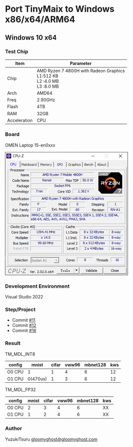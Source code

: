 # Port TinyMaix to Windows x86/x64/ARM64

## Windows 10 x64

### Test Chip

| Item         | Parameter                                                    |
| ------------ | ------------------------------------------------------------ |
| Chip         | AMD Ryzen 7 4800H with Radeon Graphics <br />L1:512 KB<br/>L2 :4.0 MB<br/>L3 :8.0 MB<br/> |
| Arch         | AMD64                                                        |
| Freq         | 2.90GHz                                                      |
| Flash        | 4TB                                                          |
| RAM          | 32GB                                                         |
| Acceleration | CPU                                                          |

### Board
OMEN Laptop 15-en0xxx

![image-20220918225506765](assets/Ryzen74800H.png)

### Development Environment
Visual Studio 2022

### Step/Project
- Commit [#11](https://github.com/sipeed/TinyMaix/pull/11)
- Commit [#12](https://github.com/sipeed/TinyMaix/pull/12)
- Commit [#16](https://github.com/sipeed/TinyMaix/pull/16)

### Result

TM_MDL_INT8

| config | mnist    | cifar | vww96 | mbnet128 | kws  |
| ------ | -------- | ----- | ----- | -------- | ---- |
| O0 CPU | 1        | 1     | 4     | 6        | 12   |
| O1 CPU | 0(470us) | 1     | 3     | 6        | 12   |

TM_MDL_FP32

| config | mnist    | cifar | vww96 | mbnet128 | kws  |
| ------ | -------- | ----- | ----- | -------- | ---- |
| O0 CPU | 2        | 3     | 4     | 6        | XX   |
| O1 CPU | 1        | 2     | 4     | 6        | XX   |

### Author
YuzukiTsuru <gloomyghost@gloomyghost.com>